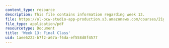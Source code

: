 ```yaml
---
content_type: resource
description: This file contains information regarding week 13.
file: https://ol-ocw-studio-app-production.s3.amazonaws.com/courses/21g-067j-cultural-performances-of-asia-fall-2005/1aee6222b7f2a67af6daef558d8f4577_MIT21G_067JF05_dis_qs13.pdf
file_type: application/pdf
resourcetype: Document
title: 'Week 13: Final Class'
uid: 1aee6222-b7f2-a67a-f6da-ef558d8f4577
---
```

